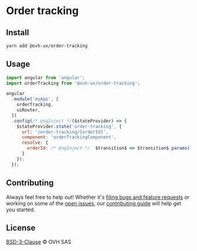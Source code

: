 # Order tracking

## Install

```sh
yarn add @ovh-ux/order-tracking
```
## Usage

```js
import angular from 'angular';
import orderTracking from '@ovh-ux/order-tracking';

angular
  .module('myApp', [
    orderTracking,
    uiRouter,
  ])
  .config(/* @ngInject */($stateProvider) => {
    $stateProvider.state('order-tracking', {
      url: '/order-tracking/{orderId}',
      component: 'orderTrackingComponent',
      resolve: {
        orderId: /* @ngInject */  $transition$ => $transition$.params().orderId,
      }
    });
  });
```

## Contributing

Always feel free to help out! Whether it's [filing bugs and feature requests](https://github.com/ovh/manager/issues/new) or working on some of the [open issues](https://github.com/ovh/manager/issues), our [contributing guide](CONTRIBUTING.md) will help get you started.

## License

[BSD-3-Clause](LICENSE) © OVH SAS
